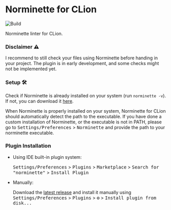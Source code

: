# Norminette for CLion

![Build](https://github.com/skrtks/norminette/workflows/Build/badge.svg)

<!-- Plugin description -->
Norminette linter for CLion.

### Disclaimer ⚠️
I recommend to still check your files using Norminette before handing in your project. The plugin is in early development, and some checks might not be implemented yet.

### Setup 🛠
Check if Norminette is already installed on your system (run `norminette -v`). 
If not, you can download it [here](https://github.com/42School/norminette). 

When Norminette is properly installed on your system, Norminette for CLion should automatically detect the path to the executable.
If you have done a custom installation of Norminette, or the executable is not in PATH, please go to <kbd>Settings/Preferences</kbd> > <kbd>Norminette</kbd> 
and provide the path to your norminette executable.

<!-- Plugin description end -->

### Plugin Installation

- Using IDE built-in plugin system:
  
  <kbd>Settings/Preferences</kbd> > <kbd>Plugins</kbd> > <kbd>Marketplace</kbd> > <kbd>Search for "norminette"</kbd> >
  <kbd>Install Plugin</kbd>
  
- Manually:

  Download the [latest release](https://github.com/skrtks/norminette/releases/latest) and install it manually using
  <kbd>Settings/Preferences</kbd> > <kbd>Plugins</kbd> > <kbd>⚙️</kbd> > <kbd>Install plugin from disk...</kbd>
